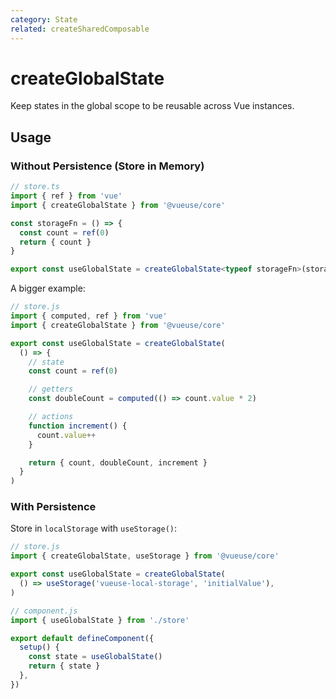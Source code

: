 ```yaml
---
category: State
related: createSharedComposable
---
```


# createGlobalState

Keep states in the global scope to be reusable across Vue instances.

## Usage

### Without Persistence (Store in Memory)

<div class="ts-api">

```typescript
// store.ts
import { ref } from 'vue'
import { createGlobalState } from '@vueuse/core'

const storageFn = () => {
  const count = ref(0)
  return { count }
}

export const useGlobalState = createGlobalState<typeof storageFn>(storageFn)

```

</div>

A bigger example:

```js
// store.js
import { computed, ref } from 'vue'
import { createGlobalState } from '@vueuse/core'

export const useGlobalState = createGlobalState(
  () => {
    // state
    const count = ref(0)

    // getters
    const doubleCount = computed(() => count.value * 2)

    // actions
    function increment() {
      count.value++
    }

    return { count, doubleCount, increment }
  }
)
```

### With Persistence

Store in `localStorage` with `useStorage()`:

```js
// store.js
import { createGlobalState, useStorage } from '@vueuse/core'

export const useGlobalState = createGlobalState(
  () => useStorage('vueuse-local-storage', 'initialValue'),
)
```

```js
// component.js
import { useGlobalState } from './store'

export default defineComponent({
  setup() {
    const state = useGlobalState()
    return { state }
  },
})
```
